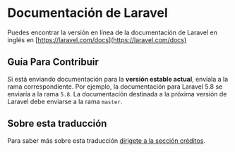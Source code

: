 # Documentación de Laravel

Puedes encontrar la versión en línea de la documentación de Laravel en inglés en [https://laravel.com/docs](https://laravel.com/docs)

## Guía Para Contribuir

Si está enviando documentación para la **versión estable actual**, envíala a la rama correspondiente. Por ejemplo, la documentación para Laravel 5.8 se enviaría a la rama `5.8`. La documentación destinada a la próxima versión de Laravel debe enviarse a la rama `master`.

## Sobre esta traducción

Para saber más sobre esta traducción [dirigete a la sección créditos](/credits.html).
